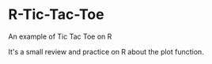 # R-Tic-Tac-Toe
An example of Tic Tac Toe on R

It's a small review and practice on R about the plot function.
